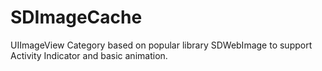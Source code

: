# SDImageCache
UIImageView Category based on popular library SDWebImage to support Activity Indicator and basic animation.
